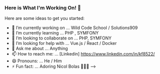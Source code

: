 ### Here is What I'm Working On! 👋


Here are some ideas to get you started:

- 🔭 I’m currently working on ... Wild Code School / Solutions909
- 🌱 I’m currently learning ... PHP , SYMFONY
- 👯 I’m looking to collaborate on ... PHP, SYMFONY
- 🤔 I’m looking for help with ... Vue.js / React / Docker 
- 💬 Ask me about ... Anything
- 📫 How to reach me: ... [Linkedin] https://www.linkedin.com/in/kf8522/
- 😄 Pronouns: ... He / Him
- ⚡ Fun fact: ... Adoring Nicol Bolas 🌱🌱🌱
-->
